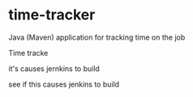 # time-tracker
Java (Maven) application for tracking time on the job

Time tracke

it's causes jernkins to build


see if this causes jenkins to build

